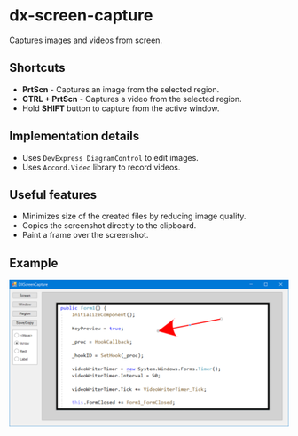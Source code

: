 # dx-screen-capture
Captures images and videos from screen.

## Shortcuts

- **PrtScn** - Captures an image from the selected region.
- **CTRL + PrtScn** - Captures a video from the selected region.
- Hold **SHIFT** button to capture from the active window.

## Implementation details

- Uses `DevExpress DiagramControl` to edit images.
- Uses `Accord.Video` library to record videos.

## Useful features

- Minimizes size of the created files by reducing image quality.
- Copies the screenshot directly to the clipboard.
- Paint a frame over the screenshot.

## Example

![Image](DXScreenCapture.png)